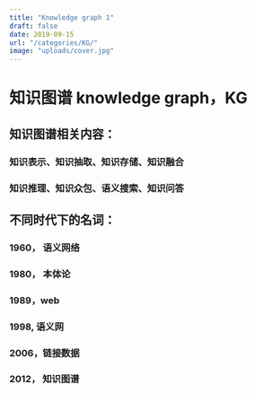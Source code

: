 ```yaml
---
title: "Knowledge graph 1"
draft: false
date: 2019-09-15
url: "/categories/KG/"
image: "uploads/cover.jpg"
---
```

# 知识图谱  knowledge graph，KG
## 知识图谱相关内容：
### 知识表示、知识抽取、知识存储、知识融合
### 知识推理、知识众包、语义搜索、知识问答
## 不同时代下的名词：
### 1960， 语义网络
### 1980， 本体论
### 1989，web
### 1998, 语义网
### 2006，链接数据
### 2012， 知识图谱

